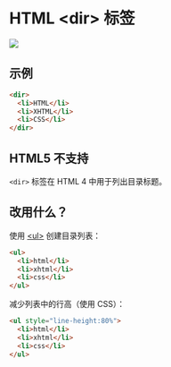 HTML \<dir> 标签
===

[![](https://shields.io/badge/HTML5-已废弃-yellow?logo=HTML5)](https://caniuse.com/?search=<dir>)

## 示例

```html idoc:preview:iframe
<dir>
  <li>HTML</li>
  <li>XHTML</li>
  <li>CSS</li>
</dir>
```

## HTML5 不支持

`<dir>` 标签在 HTML 4 中用于列出目录标题。

## 改用什么？

使用 [\<ul>](./ul.md) 创建目录列表：

```html idoc:preview:iframe
<ul>
  <li>html</li>
  <li>xhtml</li>
  <li>css</li>
</ul> 
```

减少列表中的行高（使用 CSS）：

```html idoc:preview:iframe
<ul style="line-height:80%">
  <li>html</li>
  <li>xhtml</li>
  <li>css</li>
</ul>
```